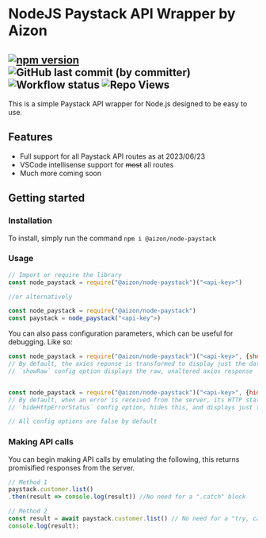 # NodeJS Paystack API Wrapper by Aizon
##  [![npm version](https://badge.fury.io/js/@aizon%2Fnode-paystack.svg)](https://badge.fury.io/js/@aizon%2Fnode-paystack)  ![GitHub last commit (by committer)](https://img.shields.io/github/last-commit/DreadedHippy/node-paystack) ![Workflow status](https://github.com/DreadedHippy/node-paystack/actions/workflows/npm-publish.yml/badge.svg) ![Repo Views](https://vbr.wocr.tk/badge?page_id=DreadedHippy.node-paystack&text=views&color=4EC820&logo=Github)

This is a simple Paystack API wrapper for Node.js designed to be easy to use.

## Features
- Full support for all Paystack API routes as at 2023/06/23
- VSCode intellisense support for ~~most~~ all routes
- Much more coming soon

## Getting started
### Installation
To install, simply run the command `npm i @aizon/node-paystack`

### Usage
```js
// Import or require the library
const node_paystack = require("@aizon/node-paystack")("<api-key>")

//or alternatively

const node_paystack = require("@aizon/node-paystack")
const paystack = node_paystack("<api-key">)
```
You can also pass configuration parameters, which can be useful for debugging. Like so:
```js
const node_paystack = require("@aizon/node-paystack")("<api-key>", {showRaw: true})
// By default, the axios reponse is transformed to display just the data from the server.
// `showRaw` config option displays the raw, unaltered axios response


const node_paystack = require("@aizon/node-paystack")("<api-key>", {hideHttpErrorStatus: true})
// By default, when an error is received from the server, its HTTP status is displayed.
// `hideHttpErrorStatus` config option, hides this, and displays just the server's response

// All config options are false by default
```

### Making API calls
You can begin making API calls by emulating the following, this returns promisified responses from the server.
```js
// Method 1
paystack.customer.list()
.then(result => console.log(result)) //No need for a ".catch" block

// Method 2
const result = await paystack.customer.list() // No need for a "try, catch" block.
console.log(result);
```
